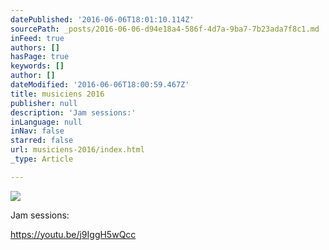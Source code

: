 ```yaml
---
datePublished: '2016-06-06T18:01:10.114Z'
sourcePath: _posts/2016-06-06-d94e18a4-586f-4d7a-9ba7-7b23ada7f8c1.md
inFeed: true
authors: []
hasPage: true
keywords: []
author: []
dateModified: '2016-06-06T18:00:59.467Z'
title: musiciens 2016
publisher: null
description: 'Jam sessions:'
inLanguage: null
inNav: false
starred: false
url: musiciens-2016/index.html
_type: Article

---
```

![](https://the-grid-user-content.s3-us-west-2.amazonaws.com/ad164c42-cb37-4c67-a708-7d1e0c51d61d.jpg)

Jam sessions:

https://youtu.be/j9IggH5wQcc
